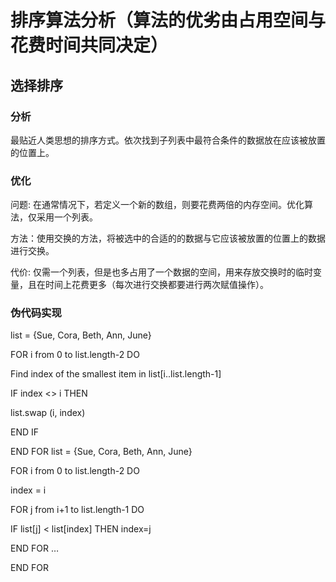 # 排序算法分析（算法的优劣由占用空间与花费时间共同决定）

## 选择排序

### 分析

最贴近人类思想的排序方式。依次找到子列表中最符合条件的数据放在应该被放置的位置上。

### 优化

问题: 在通常情况下，若定义一个新的数组，则要花费两倍的内存空间。优化算法，仅采用一个列表。

方法：使用交换的方法，将被选中的合适的的数据与它应该被放置的位置上的数据进行交换。

代价: 仅需一个列表，但是也多占用了一个数据的空间，用来存放交换时的临时变量，且在时间上花费更多（每次进行交换都要进行两次赋值操作）。

### 伪代码实现

list = {Sue, Cora, Beth, Ann, June}

FOR i from 0 to list.length-2 DO

Find index of the smallest item in list[i..list.length-1]

IF index <> i THEN

list.swap (i, index)

END IF

END FOR list = {Sue, Cora, Beth, Ann, June}

FOR i from 0 to list.length-2 DO

index = i

FOR j from i+1 to list.length-1 DO

IF list[j] < list[index] THEN index=j

END FOR …

END FOR 
